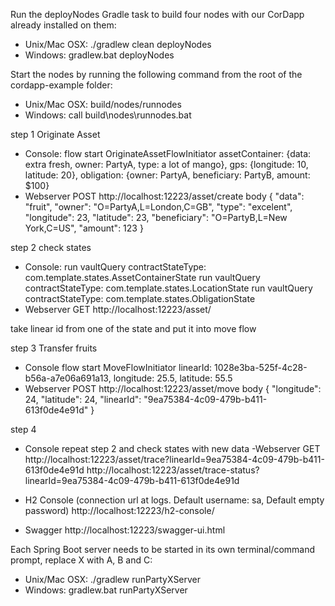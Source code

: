 Run the deployNodes Gradle task to build four nodes with our CorDapp already installed on them:
- Unix/Mac OSX: ./gradlew clean deployNodes
- Windows: gradlew.bat deployNodes

Start the nodes by running the following command from the root of the cordapp-example folder:
- Unix/Mac OSX: build/nodes/runnodes
- Windows: call build\nodes\runnodes.bat


step 1 
Originate Asset
- Console:
flow start OriginateAssetFlowInitiator assetContainer: {data: extra fresh, owner: PartyA, type: a lot of mango}, gps: {longitude: 10, latitude: 20}, obligation: {owner: PartyA, beneficiary: PartyB, amount: $100}
- Webserver
POST
http://localhost:12223/asset/create
body
{
	"data": "fruit",
    "owner": "O=PartyA,L=London,C=GB",
    "type": "excelent",
    "longitude": 23,
    "latitude": 23,
    "beneficiary": "O=PartyB,L=New York,C=US",
    "amount": 123
}

step 2
check states
- Console:
run vaultQuery contractStateType: com.template.states.AssetContainerState
run vaultQuery contractStateType: com.template.states.LocationState
run vaultQuery contractStateType: com.template.states.ObligationState
- Webserver
GET 
http://localhost:12223/asset/

take linear id from one of the state and put it into move flow

step 3
Transfer fruits
- Console
flow start MoveFlowInitiator linearId: 1028e3ba-525f-4c28-b56a-a7e06a691a13, longitude: 25.5, latitude: 55.5
- Webserver
POST 
http://localhost:12223/asset/move
body
{
	"longitude": 24,
    "latitude": 24,
    "linearId": "9ea75384-4c09-479b-b411-613f0de4e91d"
}


step 4
- Console
repeat step 2 and check states with new data
-Webserver
GET
http://localhost:12223/asset/trace?linearId=9ea75384-4c09-479b-b411-613f0de4e91d
http://localhost:12223/asset/trace-status?linearId=9ea75384-4c09-479b-b411-613f0de4e91d


- H2 Console (connection url at logs. Default username: sa, Default empty password)
http://localhost:12223/h2-console/
- Swagger
http://localhost:12223/swagger-ui.html

Each Spring Boot server needs to be started in its own terminal/command prompt, replace X with A, B and C:
- Unix/Mac OSX: ./gradlew runPartyXServer
- Windows: gradlew.bat runPartyXServer


